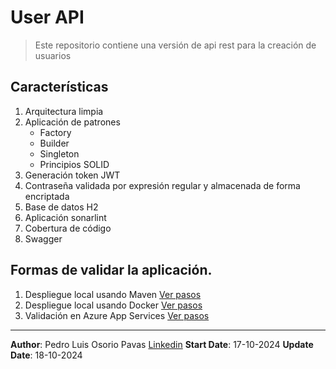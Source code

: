 # User API

> Este repositorio contiene una versión de api rest para la creación de usuarios

## Características
1. Arquitectura limpia
2. Aplicación de patrones
    - Factory
    - Builder
    - Singleton
    - Principios SOLID
3. Generación token JWT
4. Contraseña validada por expresión regular y almacenada de forma encriptada
5. Base de datos H2
6. Aplicación sonarlint
7. Cobertura de código
8. Swagger

## Formas de validar la aplicación.

1. Despliegue local usando Maven [Ver pasos](README-Maven.md)
2. Despliegue local usando Docker [Ver pasos]()
3. Validación en Azure App Services [Ver pasos]()


---

**Author**: Pedro Luis Osorio Pavas [Linkedin](www.linkedin.com/in/pedro-luis-osorio-pavas-68b3a7106)
**Start Date**: 17-10-2024
**Update Date**: 18-10-2024